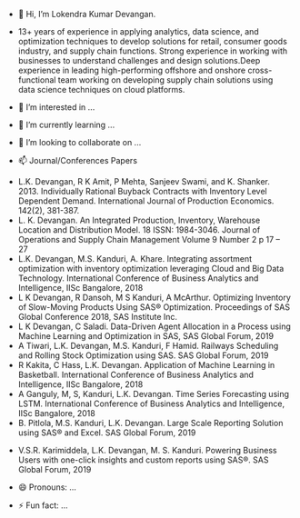 - 👋 Hi, I’m Lokendra Kumar Devangan.
- 13+ years of experience in applying analytics, data science, and optimization techniques to develop solutions for retail, consumer goods industry, and supply chain functions. Strong experience in working with businesses to understand challenges and design solutions.Deep experience in leading high-performing offshore and onshore cross-functional team working on developing supply chain solutions using data science techniques on cloud platforms. 

- 👀 I’m interested in ...
- 🌱 I’m currently learning ...
- 💞️ I’m looking to collaborate on ...
-  📫 Journal/Conferences Papers
  *  L.K. Devangan, R K Amit, P Mehta, Sanjeev Swami, and K. Shanker. 2013. Individually Rational Buyback Contracts with Inventory Level Dependent Demand. International Journal of Production Economics. 142(2), 381-387.
  *  L. K. Devangan. An Integrated Production, Inventory, Warehouse Location and Distribution Model. 18 ISSN: 1984-3046. Journal of Operations and Supply Chain Management Volume 9 Number 2 p 17 – 27
  *  L.K. Devangan, M.S. Kanduri, A. Khare. Integrating assortment optimization with inventory optimization leveraging Cloud and Big Data Technology. International Conference of Business Analytics and Intelligence, IISc Bangalore, 2018
  *  L K Devangan, R Dansoh, M S Kanduri, A McArthur. Optimizing Inventory of Slow-Moving Products Using SAS® Optimization. Proceedings of SAS Global Conference 2018, SAS Institute Inc.
  *  L K Devangan, C Saladi. Data-Driven Agent Allocation in a Process using Machine Learning and Optimization in SAS, SAS Global Forum, 2019
  *  A Tiwari, L.K. Devangan, M.S. Kanduri, F Hamid. Railways Scheduling and Rolling Stock Optimization using SAS.  SAS Global Forum, 2019
  *  R Kakita, C Hass, L.K. Devangan. Application of Machine Learning in Basketball. International Conference of Business Analytics and Intelligence, IISc Bangalore, 2018
  *  A Ganguly, M, S, Kanduri, L.K. Devangan. Time Series Forecasting using LSTM. International Conference of Business Analytics and Intelligence, IISc Bangalore, 2018
  *  B. Pitlola, M.S. Kanduri, L.K. Devangan. Large Scale Reporting Solution using SAS® and Excel. SAS Global Forum, 2019
-	V.S.R. Karimiddela, L.K. Devangan, M. S. Kanduri. Powering Business Users with one-click insights and custom reports using SAS®.  SAS Global Forum, 2019

- 😄 Pronouns: ...
- ⚡ Fun fact: ...

<!---
lokendrakumardevangan/lokendrakumardevangan is a ✨ special ✨ repository because its `README.md` (this file) appears on your GitHub profile.
You can click the Preview link to take a look at your changes.
--->
